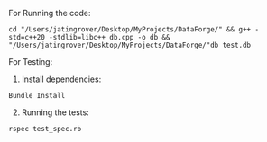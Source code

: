 For Running the code:
```
cd "/Users/jatingrover/Desktop/MyProjects/DataForge/" && g++ -std=c++20 -stdlib=libc++ db.cpp -o db && "/Users/jatingrover/Desktop/MyProjects/DataForge/"db test.db
```

For Testing:
1. Install dependencies:
```
Bundle Install
```
2. Running the tests:
```
rspec test_spec.rb
```